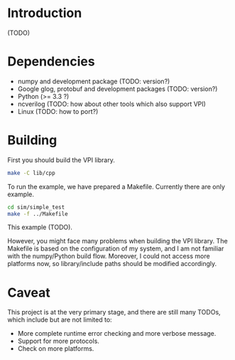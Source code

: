 # Introduction

(TODO)

# Dependencies

* numpy and development package (TODO: version?)
* Google glog, protobuf and development packages (TODO: version?)
* Python (>= 3.3 ?)
* ncverilog (TODO: how about other tools which also support VPI)
* Linux (TODO: how to port?)

# Building

First you should build the VPI library.

```bash
make -C lib/cpp
```

To run the example, we have prepared a Makefile.
Currently there are only example.

```bash
cd sim/simple_test
make -f ../Makefile
```

This example (TODO).

However, you might face many problems when building the VPI library.
The Makefile is based on the configuration of my system,
and I am not familiar with the numpy/Python build flow.
Moreover, I could not access more platforms now,
so library/include paths should be modified accordingly.

# Caveat

This project is at the very primary stage,
and there are still many TODOs,
which include but are not limited to:

* More complete runtime error checking and more verbose message.
* Support for more protocols.
* Check on more platforms.

